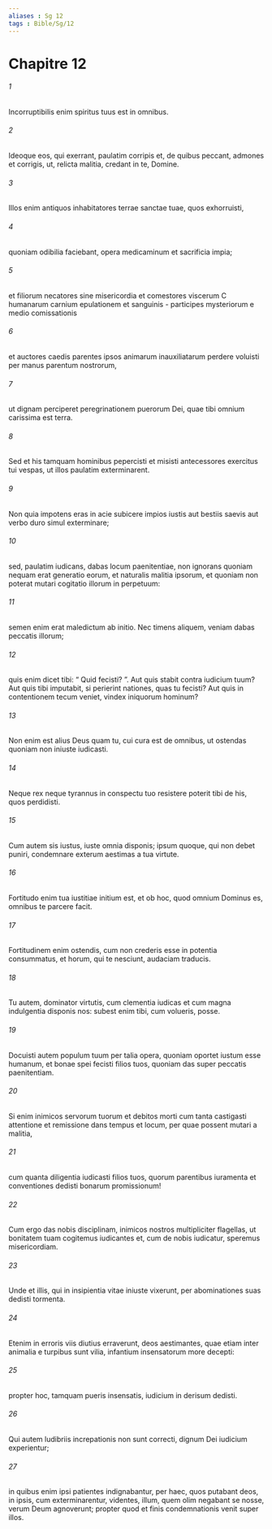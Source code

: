```yaml
---
aliases : Sg 12
tags : Bible/Sg/12
---
```


# Chapitre 12

###### 1
Incorruptibilis enim spiritus tuus est in omnibus.
###### 2
Ideoque eos, qui exerrant, paulatim corripis et, de quibus peccant, admones et corrigis, ut, relicta malitia, credant in te, Domine.
###### 3
Illos enim antiquos inhabitatores terrae sanctae tuae, quos exhorruisti,
###### 4
quoniam odibilia faciebant, opera medicaminum et sacrificia impia;
###### 5
et filiorum necatores sine misericordia et comestores viscerum C humanarum carnium epulationem et sanguinis - participes mysteriorum e medio comissationis
###### 6
et auctores caedis parentes ipsos animarum inauxiliatarum perdere voluisti per manus parentum nostrorum,
###### 7
ut dignam perciperet peregrinationem puerorum Dei, quae tibi omnium carissima est terra.
###### 8
Sed et his tamquam hominibus pepercisti et misisti antecessores exercitus tui vespas, ut illos paulatim exterminarent.
###### 9
Non quia impotens eras in acie subicere impios iustis aut bestiis saevis aut verbo duro simul exterminare;
###### 10
sed, paulatim iudicans, dabas locum paenitentiae, non ignorans quoniam nequam erat generatio eorum, et naturalis malitia ipsorum, et quoniam non poterat mutari cogitatio illorum in perpetuum:
###### 11
semen enim erat maledictum ab initio. Nec timens aliquem, veniam dabas peccatis illorum;
###### 12
quis enim dicet tibi: “ Quid fecisti? ”. Aut quis stabit contra iudicium tuum? Aut quis tibi imputabit, si perierint nationes, quas tu fecisti? Aut quis in contentionem tecum veniet, vindex iniquorum hominum?
###### 13
Non enim est alius Deus quam tu, cui cura est de omnibus, ut ostendas quoniam non iniuste iudicasti.
###### 14
Neque rex neque tyrannus in conspectu tuo resistere poterit tibi de his, quos perdidisti.
###### 15
Cum autem sis iustus, iuste omnia disponis; ipsum quoque, qui non debet puniri, condemnare exterum aestimas a tua virtute.
###### 16
Fortitudo enim tua iustitiae initium est, et ob hoc, quod omnium Dominus es, omnibus te parcere facit.
###### 17
Fortitudinem enim ostendis, cum non crederis esse in potentia consummatus, et horum, qui te nesciunt, audaciam traducis.
###### 18
Tu autem, dominator virtutis, cum clementia iudicas et cum magna indulgentia disponis nos: subest enim tibi, cum volueris, posse.
###### 19
Docuisti autem populum tuum per talia opera, quoniam oportet iustum esse humanum, et bonae spei fecisti filios tuos, quoniam das super peccatis paenitentiam.
###### 20
Si enim inimicos servorum tuorum et debitos morti cum tanta castigasti attentione et remissione dans tempus et locum, per quae possent mutari a malitia,
###### 21
cum quanta diligentia iudicasti filios tuos, quorum parentibus iuramenta et conventiones dedisti bonarum promissionum!
###### 22
Cum ergo das nobis disciplinam, inimicos nostros multipliciter flagellas, ut bonitatem tuam cogitemus iudicantes et, cum de nobis iudicatur, speremus misericordiam.
###### 23
Unde et illis, qui in insipientia vitae iniuste vixerunt, per abominationes suas dedisti tormenta.
###### 24
Etenim in erroris viis diutius erraverunt, deos aestimantes, quae etiam inter animalia e turpibus sunt vilia, infantium insensatorum more decepti:
###### 25
propter hoc, tamquam pueris insensatis, iudicium in derisum dedisti.
###### 26
Qui autem ludibriis increpationis non sunt correcti, dignum Dei iudicium experientur;
###### 27
in quibus enim ipsi patientes indignabantur, per haec, quos putabant deos, in ipsis, cum exterminarentur, videntes, illum, quem olim negabant se nosse, verum Deum agnoverunt; propter quod et finis condemnationis venit super illos.
